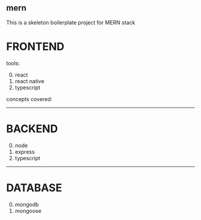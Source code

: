 ## mern

This is a skeleton boilerplate project for MERN stack

# FRONTEND 

tools:

0. react
1. react native
2. typescript

concepts covered:

------------------------------------------------------------------------------------------------

# BACKEND 

0. node 
1. express
2. typescript

-------------------------------------------------------------------------------------------------

# DATABASE 

0. mongodb
1. mongoose

